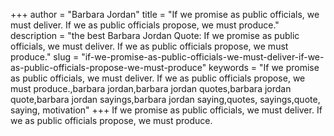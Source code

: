 +++
author = "Barbara Jordan"
title = "If we promise as public officials, we must deliver. If we as public officials propose, we must produce."
description = "the best Barbara Jordan Quote: If we promise as public officials, we must deliver. If we as public officials propose, we must produce."
slug = "if-we-promise-as-public-officials-we-must-deliver-if-we-as-public-officials-propose-we-must-produce"
keywords = "If we promise as public officials, we must deliver. If we as public officials propose, we must produce.,barbara jordan,barbara jordan quotes,barbara jordan quote,barbara jordan sayings,barbara jordan saying,quotes, sayings,quote, saying, motivation"
+++
If we promise as public officials, we must deliver. If we as public officials propose, we must produce.
